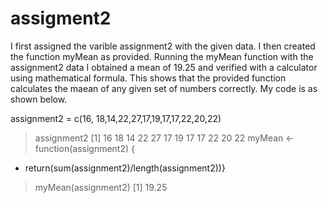 # assigment2

I first assigned the varible assignment2 with the given data. I then created the function myMean as provided. Running the myMean function with the assignment2 data I obtained a mean of 19.25 and verified with a calculator using mathematical formula. This shows that the provided function calculates the maean of any given set of numbers correctly. My code is as shown below.


 assignment2 = c(16, 18,14,22,27,17,19,17,17,22,20,22)
 > assignment2
  [1] 16 18 14 22 27 17 19 17 17 22 20 22
 > myMean <-function(assignment2) {
 + return(sum(assignment2)/length(assignment2))}
 > myMean(assignment2)
 [1] 19.25
